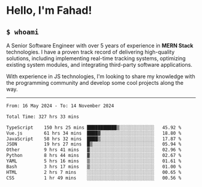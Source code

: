 <h1>Hello, I'm Fahad!</h1>

<h2><code>$ whoami</code></h2>

A Senior Software Engineer with over 5 years of experience in **MERN Stack** technologies. I have a proven track record of delivering high-quality solutions, including implementing real-time tracking systems, optimizing existing system modules, and integrating third-party software applications.

With experience in JS technologies, I'm looking to share my knowledge with the programming community and develop some cool projects along the way.

---

<!--START_SECTION:waka-->

```txt
From: 16 May 2024 - To: 14 November 2024

Total Time: 327 hrs 33 mins

TypeScript    150 hrs 25 mins ███████████▒░░░░░░░░░░░░░   45.92 %
Vue.js        61 hrs 34 mins  ████▓░░░░░░░░░░░░░░░░░░░░   18.80 %
JavaScript    58 hrs 32 mins  ████▒░░░░░░░░░░░░░░░░░░░░   17.87 %
JSON          19 hrs 27 mins  █▒░░░░░░░░░░░░░░░░░░░░░░░   05.94 %
Other         9 hrs 41 mins   ▓░░░░░░░░░░░░░░░░░░░░░░░░   02.96 %
Python        8 hrs 44 mins   ▓░░░░░░░░░░░░░░░░░░░░░░░░   02.67 %
YAML          5 hrs 16 mins   ▒░░░░░░░░░░░░░░░░░░░░░░░░   01.61 %
Bash          3 hrs 17 mins   ▒░░░░░░░░░░░░░░░░░░░░░░░░   01.00 %
HTML          2 hrs 7 mins    ░░░░░░░░░░░░░░░░░░░░░░░░░   00.65 %
CSS           1 hr 49 mins    ░░░░░░░░░░░░░░░░░░░░░░░░░   00.56 %
```

<!--END_SECTION:waka-->

<!--
**heyFahad/heyFahad** is a ✨ _special_ ✨ repository because its `README.md` (this file) appears on your GitHub profile.

Here are some ideas to get you started:

- 🔭 I’m currently working on ...
- 🌱 I’m currently learning ...
- 👯 I’m looking to collaborate on ...
- 🤔 I’m looking for help with ...
- 💬 Ask me about ...
- 📫 How to reach me: ...
- 😄 Pronouns: ...
- ⚡ Fun fact: ...
-->
